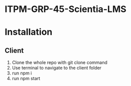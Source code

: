 # ITPM-GRP-45-Scientia-LMS

# Installation
## Client
<ol>
<li>Clone the whole repo with git clone command</li>
<li>Use terminal to navigate to the client folder</li>
<li>run npm i </li>
<li>run npm start</li>
</ol>
